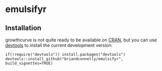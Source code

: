 # emulsifyr

Installation
------------

growthcurve is not quite ready to be available on
[CRAN](http://cran.r-project.org), but you can use
[devtools](http://cran.r-project.org/web/packages/devtools/index.html)
to install the current development version:

    if(!require("devtools")) install.packages("devtools")
    devtools::install_github("briandconnelly/emulsifyr", build_vignettes=TRUE)

